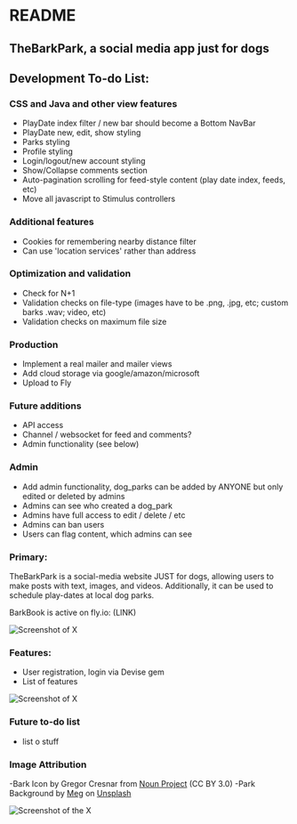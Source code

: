 # README

## TheBarkPark, a social media app just for dogs

## Development To-do List:

### CSS and Java and other view features
* PlayDate index filter / new bar should become a Bottom NavBar
* PlayDate new, edit, show styling
* Parks styling
* Profile styling
* Login/logout/new account styling
* Show/Collapse comments section
* Auto-pagination scrolling for feed-style content (play date index, feeds, etc)
* Move all javascript to Stimulus controllers

### Additional features
* Cookies for remembering nearby distance filter
* Can use 'location services' rather than address

### Optimization and validation
* Check for N+1
* Validation checks on file-type (images have to be .png, .jpg, etc; custom barks .wav; video, etc)
* Validation checks on maximum file size

### Production
* Implement a real mailer and mailer views
* Add cloud storage via google/amazon/microsoft
* Upload to Fly

### Future additions
* API access
* Channel / websocket for feed and comments?
* Admin functionality (see below)

### Admin
* Add admin functionality, dog_parks can be added by ANYONE but only edited or deleted by admins
* Admins can see who created a dog_park
* Admins have full access to edit / delete / etc
* Admins can ban users
* Users can flag content, which admins can see

### Primary:

TheBarkPark is a social-media website JUST for dogs, allowing users to make posts with text, images, and videos. Additionally, it can be used to schedule play-dates at local dog parks.

BarkBook is active on fly.io: (LINK)

![Screenshot of X](LINK)

### Features:
* User registration, login via Devise gem
* List of features
  
![Screenshot of X](LINK)

### Future to-do list
* list o stuff

### Image Attribution
-Bark Icon by Gregor Cresnar from <a href="https://thenounproject.com/browse/icons/term/bark/" target="_blank" title="bark Icons">Noun Project</a> (CC BY 3.0)
-Park Background by <a href="https://unsplash.com/@megindoors?utm_content=creditCopyText&utm_medium=referral&utm_source=unsplash">Meg</a> on <a href="https://unsplash.com/photos/a-picnic-table-in-the-middle-of-a-field-of-flowers-3hyfMlJJ8rU?utm_content=creditCopyText&utm_medium=referral&utm_source=unsplash">Unsplash</a>
  

![Screenshot of the X](LINK)